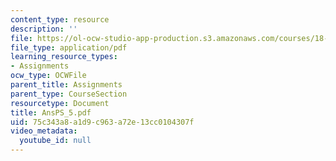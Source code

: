 ```yaml
---
content_type: resource
description: ''
file: https://ol-ocw-studio-app-production.s3.amazonaws.com/courses/18-04-complex-variables-with-applications-fall-1999/75c343a8a1d9c963a72e13cc0104307f_AnsPS_5.pdf
file_type: application/pdf
learning_resource_types:
- Assignments
ocw_type: OCWFile
parent_title: Assignments
parent_type: CourseSection
resourcetype: Document
title: AnsPS_5.pdf
uid: 75c343a8-a1d9-c963-a72e-13cc0104307f
video_metadata:
  youtube_id: null
---
```

